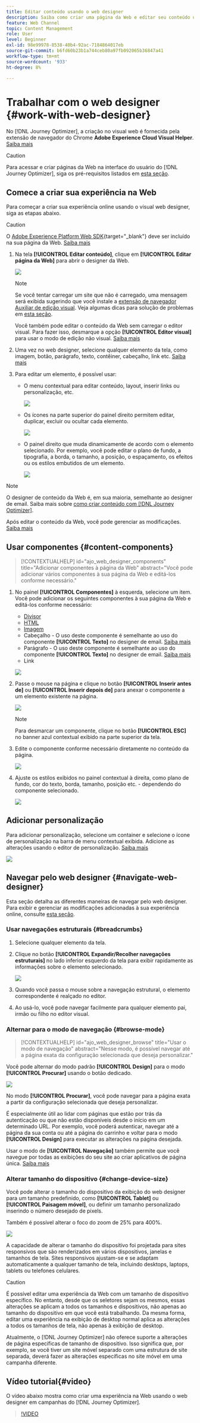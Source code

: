 ```yaml
---
title: Editar conteúdo usando o web designer
description: Saiba como criar uma página da Web e editar seu conteúdo usando o editor da Web do Journey Optimizer
feature: Web Channel
topic: Content Management
role: User
level: Beginner
exl-id: 98e99978-8538-40b4-92ac-7184864017eb
source-git-commit: b6fd60b23b1a744ceb80a97fb092065b36847a41
workflow-type: tm+mt
source-wordcount: '933'
ht-degree: 8%

---
```


# Trabalhar com o web designer {#work-with-web-designer}

<!--
>[!CONTEXTUALHELP]
>id="ajo_web_url_to_edit_surface"
>title="Confirm the URL to edit"
>abstract="Confirm the URL of the specific web page to use for editing the content that will be applied on the web configuration defined above. The web page must be implemented using the Adobe Experience Platform Web SDK."
>additional-url="https://experienceleague.adobe.com/docs/platform-learn/implement-web-sdk/overview.html" text="Learn more"

>[!CONTEXTUALHELP]
>id="ajo_web_url_to_edit_rule"
>title="Enter the URL to edit"
>abstract="Enter the URL of a specific web page to use for editing the content that will be applied to all pages matching the rule. The web page must be implemented using Adobe Experience Platform Web SDK."
>additional-url="https://experienceleague.adobe.com/docs/platform-learn/implement-web-sdk/overview.html" text="Learn more"
-->

No [!DNL Journey Optimizer], a criação no visual web é fornecida pela extensão de navegador do Chrome **Adobe Experience Cloud Visual Helper**. [Saiba mais](web-prerequisites.md#visual-authoring-prerequisites)

>[!CAUTION]
>
>Para acessar e criar páginas da Web na interface do usuário do [!DNL Journey Optimizer], siga os pré-requisitos listados em [esta seção](web-prerequisites.md).

## Comece a criar sua experiência na Web

Para começar a criar sua experiência online usando o visual web designer, siga as etapas abaixo.

>[!CAUTION]
>
>O [Adobe Experience Platform Web SDK](https://experienceleague.adobe.com/docs/platform-learn/implement-web-sdk/overview.html?lang=pt-BR){target="_blank"} deve ser incluído na sua página da Web. [Saiba mais](web-prerequisites.md#implementation-prerequisites)

1. Na tela **[!UICONTROL Editar conteúdo]**, clique em **[!UICONTROL Editar página da Web]** para abrir o designer da Web.

   ![](assets/web-campaign-edit-web-page.png)

   <!--![](assets/web-designer.png)-->

   >[!NOTE]
   >
   >Se você tentar carregar um site que não é carregado, uma mensagem será exibida sugerindo que você instale a [extensão de navegador Auxiliar de edição visual](#install-visual-editing-helper). Veja algumas dicas para solução de problemas em [esta seção](web-prerequisites.md#troubleshooting).
   >
   >Você também pode editar o conteúdo da Web sem carregar o editor visual. Para fazer isso, desmarque a opção **[!UICONTROL Editor visual]** para usar o modo de edição não visual. [Saiba mais](web-non-visual-editor.md)

1. Uma vez no web designer, selecione qualquer elemento da tela, como imagem, botão, parágrafo, texto, contêiner, cabeçalho, link etc. [Saiba mais](#content-components)

1. Para editar um elemento, é possível usar:

   * O menu contextual para editar conteúdo, layout, inserir links ou personalização, etc.

     ![](assets/web-designer-contextual-bar.png)

   * Os ícones na parte superior do painel direito permitem editar, duplicar, excluir ou ocultar cada elemento.

     ![](assets/web-designer-right-panel-icons.png)

   * O painel direito que muda dinamicamente de acordo com o elemento selecionado. Por exemplo, você pode editar o plano de fundo, a tipografia, a borda, o tamanho, a posição, o espaçamento, os efeitos ou os estilos embutidos de um elemento.

     ![](assets/web-designer-right-panel.png)

>[!NOTE]
>
>O designer de conteúdo da Web é, em sua maioria, semelhante ao designer de email. Saiba mais sobre [como criar conteúdo com [!DNL Journey Optimizer]](../email/get-started-email-design.md).

Após editar o conteúdo da Web, você pode gerenciar as modificações. [Saiba mais](manage-web-modifications.md)

## Usar componentes {#content-components}

>[!CONTEXTUALHELP]
>id="ajo_web_designer_components"
>title="Adicionar componentes à página da Web"
>abstract="Você pode adicionar vários componentes à sua página da Web e editá-los conforme necessário."

1. No painel **[!UICONTROL Componentes]** à esquerda, selecione um item. Você pode adicionar os seguintes componentes à sua página da Web e editá-los conforme necessário:

   * [Divisor](../email/content-components.md#divider)
   * [HTML](../email/content-components.md#HTML)
   * [Imagem](../email/content-components.md#image)
   * Cabeçalho - O uso deste componente é semelhante ao uso do componente **[!UICONTROL Texto]** no designer de email. [Saiba mais](../email/content-components.md#text)
   * Parágrafo - O uso deste componente é semelhante ao uso do componente **[!UICONTROL Texto]** no designer de email. [Saiba mais](../email/content-components.md#text)
   * Link

   ![](assets/web-designer-components.png)

1. Passe o mouse na página e clique no botão **[!UICONTROL Inserir antes de]** ou **[!UICONTROL Inserir depois de]** para anexar o componente a um elemento existente na página.

   ![](assets/web-designer-insert-components.png)

   >[!NOTE]
   >
   >Para desmarcar um componente, clique no botão **[!UICONTROL ESC]** no banner azul contextual exibido na parte superior da tela.

1. Edite o componente conforme necessário diretamente no conteúdo da página.

   ![](assets/web-designer-edit-header.png)

1. Ajuste os estilos exibidos no painel contextual à direita, como plano de fundo, cor do texto, borda, tamanho, posição etc. - dependendo do componente selecionado.

   ![](assets/web-designer-header-style.png)

## Adicionar personalização

Para adicionar personalização, selecione um container e selecione o ícone de personalização na barra de menu contextual exibida. Adicione as alterações usando o editor de personalização. [Saiba mais](../personalization/personalization-build-expressions.md)

![](assets/web-designer-personalization.png)

## Navegar pelo web designer {#navigate-web-designer}

Esta seção detalha as diferentes maneiras de navegar pelo web designer. Para exibir e gerenciar as modificações adicionadas à sua experiência online, consulte [esta seção](manage-web-modifications.md).

### Usar navegações estruturais {#breadcrumbs}

1. Selecione qualquer elemento da tela.

1. Clique no botão **[!UICONTROL Expandir/Recolher navegações estruturais]** no lado inferior esquerdo da tela para exibir rapidamente as informações sobre o elemento selecionado.

   ![](assets/web-designer-breadcrumbs.png)

1. Quando você passa o mouse sobre a navegação estrutural, o elemento correspondente é realçado no editor.

1. Ao usá-lo, você pode navegar facilmente para qualquer elemento pai, irmão ou filho no editor visual.

### Alternar para o modo de navegação {#browse-mode}

>[!CONTEXTUALHELP]
>id="ajo_web_designer_browse"
>title="Usar o modo de navegação"
>abstract="Nesse modo, é possível navegar até a página exata da configuração selecionada que deseja personalizar."

Você pode alternar do modo padrão **[!UICONTROL Design]** para o modo **[!UICONTROL Procurar]** usando o botão dedicado.

![](assets/web-designer-browse-mode.png)

No modo **[!UICONTROL Procurar]**, você pode navegar para a página exata a partir da configuração selecionada que deseja personalizar.

É especialmente útil ao lidar com páginas que estão por trás da autenticação ou que não estão disponíveis desde o início em um determinado URL. Por exemplo, você poderá autenticar, navegar até a página da sua conta ou até a página do carrinho e voltar para o modo **[!UICONTROL Design]** para executar as alterações na página desejada.

Usar o modo de **[!UICONTROL Navegação]** também permite que você navegue por todas as exibições do seu site ao criar aplicativos de página única. [Saiba mais](web-spa.md)

### Alterar tamanho do dispositivo {#change-device-size}

Você pode alterar o tamanho do dispositivo da exibição do web designer para um tamanho predefinido, como **[!UICONTROL Tablet]** ou **[!UICONTROL Paisagem móvel]**, ou definir um tamanho personalizado inserindo o número desejado de pixels.

Também é possível alterar o foco do zoom de 25% para 400%.

![](assets/web-designer-device.png)

A capacidade de alterar o tamanho do dispositivo foi projetada para sites responsivos que são renderizados em vários dispositivos, janelas e tamanhos de tela. Sites responsivos ajustam-se e se adaptam automaticamente a qualquer tamanho de tela, incluindo desktops, laptops, tablets ou telefones celulares.

>[!CAUTION]
>
>É possível editar uma experiência da Web com um tamanho de dispositivo específico. No entanto, desde que os seletores sejam os mesmos, essas alterações se aplicam a todos os tamanhos e dispositivos, não apenas ao tamanho do dispositivo em que você está trabalhando. Da mesma forma, editar uma experiência na exibição de desktop normal aplica as alterações a todos os tamanhos de tela, não apenas à exibição de desktop.
>
>Atualmente, o [!DNL Journey Optimizer] não oferece suporte a alterações de página específicas de tamanho de dispositivo. Isso significa que, por exemplo, se você tiver um site móvel separado com uma estrutura de site separada, deverá fazer as alterações específicas no site móvel em uma campanha diferente.

## Vídeo tutorial{#video}

O vídeo abaixo mostra como criar uma experiência na Web usando o web designer em campanhas do [!DNL Journey Optimizer].

>[!VIDEO](https://video.tv.adobe.com/v/3418803/?quality=12&learn=on)
